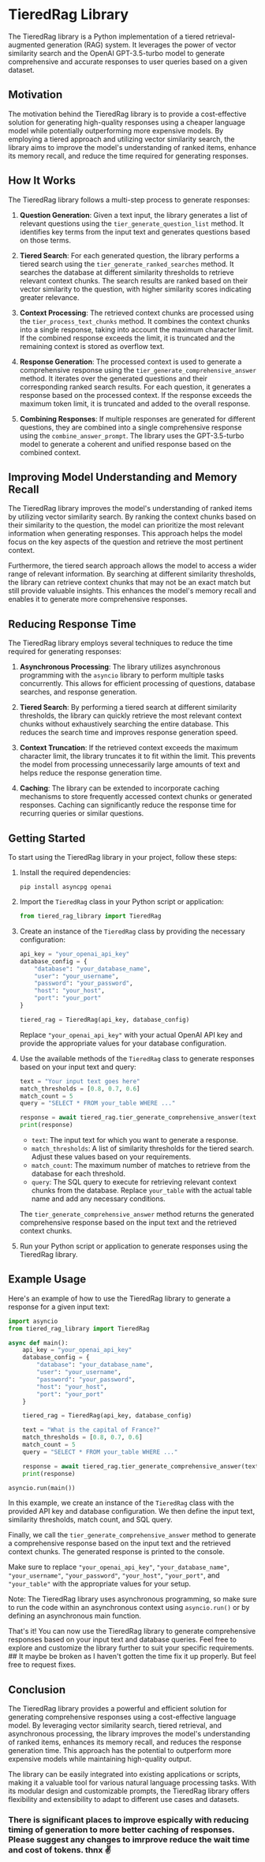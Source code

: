 # TieredRag Library

The TieredRag library is a Python implementation of a tiered retrieval-augmented generation (RAG) system. It leverages the power of vector similarity search and the OpenAI GPT-3.5-turbo model to generate comprehensive and accurate responses to user queries based on a given dataset.

## Motivation

The motivation behind the TieredRag library is to provide a cost-effective solution for generating high-quality responses using a cheaper language model while potentially outperforming more expensive models. By employing a tiered approach and utilizing vector similarity search, the library aims to improve the model's understanding of ranked items, enhance its memory recall, and reduce the time required for generating responses.

## How It Works

The TieredRag library follows a multi-step process to generate responses:

1. **Question Generation**: Given a text input, the library generates a list of relevant questions using the `tier_generate_question_list` method. It identifies key terms from the input text and generates questions based on those terms.

2. **Tiered Search**: For each generated question, the library performs a tiered search using the `tier_generate_ranked_searches` method. It searches the database at different similarity thresholds to retrieve relevant context chunks. The search results are ranked based on their vector similarity to the question, with higher similarity scores indicating greater relevance.

3. **Context Processing**: The retrieved context chunks are processed using the `tier_process_text_chunks` method. It combines the context chunks into a single response, taking into account the maximum character limit. If the combined response exceeds the limit, it is truncated and the remaining context is stored as overflow text.

4. **Response Generation**: The processed context is used to generate a comprehensive response using the `tier_generate_comprehensive_answer` method. It iterates over the generated questions and their corresponding ranked search results. For each question, it generates a response based on the processed context. If the response exceeds the maximum token limit, it is truncated and added to the overall response.

5. **Combining Responses**: If multiple responses are generated for different questions, they are combined into a single comprehensive response using the `combine_answer_prompt`. The library uses the GPT-3.5-turbo model to generate a coherent and unified response based on the combined context.

## Improving Model Understanding and Memory Recall

The TieredRag library improves the model's understanding of ranked items by utilizing vector similarity search. By ranking the context chunks based on their similarity to the question, the model can prioritize the most relevant information when generating responses. This approach helps the model focus on the key aspects of the question and retrieve the most pertinent context.

Furthermore, the tiered search approach allows the model to access a wider range of relevant information. By searching at different similarity thresholds, the library can retrieve context chunks that may not be an exact match but still provide valuable insights. This enhances the model's memory recall and enables it to generate more comprehensive responses.

## Reducing Response Time

The TieredRag library employs several techniques to reduce the time required for generating responses:

1. **Asynchronous Processing**: The library utilizes asynchronous programming with the `asyncio` library to perform multiple tasks concurrently. This allows for efficient processing of questions, database searches, and response generation.

2. **Tiered Search**: By performing a tiered search at different similarity thresholds, the library can quickly retrieve the most relevant context chunks without exhaustively searching the entire database. This reduces the search time and improves response generation speed.

3. **Context Truncation**: If the retrieved context exceeds the maximum character limit, the library truncates it to fit within the limit. This prevents the model from processing unnecessarily large amounts of text and helps reduce the response generation time.

4. **Caching**: The library can be extended to incorporate caching mechanisms to store frequently accessed context chunks or generated responses. Caching can significantly reduce the response time for recurring queries or similar questions.

## Getting Started

To start using the TieredRag library in your project, follow these steps:

1. Install the required dependencies:
   ```
   pip install asyncpg openai
   ```

2. Import the `TieredRag` class in your Python script or application:
   ```python
   from tiered_rag_library import TieredRag
   ```

3. Create an instance of the `TieredRag` class by providing the necessary configuration:
   ```python
   api_key = "your_openai_api_key"
   database_config = {
       "database": "your_database_name",
       "user": "your_username",
       "password": "your_password",
       "host": "your_host",
       "port": "your_port"
   }

   tiered_rag = TieredRag(api_key, database_config)
   ```
   Replace `"your_openai_api_key"` with your actual OpenAI API key and provide the appropriate values for your database configuration.

4. Use the available methods of the `TieredRag` class to generate responses based on your input text and query:
   ```python
   text = "Your input text goes here"
   match_thresholds = [0.8, 0.7, 0.6]
   match_count = 5
   query = "SELECT * FROM your_table WHERE ..."

   response = await tiered_rag.tier_generate_comprehensive_answer(text, match_thresholds, match_count, query)
   print(response)
   ```
   - `text`: The input text for which you want to generate a response.
   - `match_thresholds`: A list of similarity thresholds for the tiered search. Adjust these values based on your requirements.
   - `match_count`: The maximum number of matches to retrieve from the database for each threshold.
   - `query`: The SQL query to execute for retrieving relevant context chunks from the database. Replace `your_table` with the actual table name and add any necessary conditions.

   The `tier_generate_comprehensive_answer` method returns the generated comprehensive response based on the input text and the retrieved context chunks.

5. Run your Python script or application to generate responses using the TieredRag library.

## Example Usage

Here's an example of how to use the TieredRag library to generate a response for a given input text:

```python
import asyncio
from tiered_rag_library import TieredRag

async def main():
    api_key = "your_openai_api_key"
    database_config = {
        "database": "your_database_name",
        "user": "your_username",
        "password": "your_password",
        "host": "your_host",
        "port": "your_port"
    }

    tiered_rag = TieredRag(api_key, database_config)

    text = "What is the capital of France?"
    match_thresholds = [0.8, 0.7, 0.6]
    match_count = 5
    query = "SELECT * FROM your_table WHERE ..."

    response = await tiered_rag.tier_generate_comprehensive_answer(text, match_thresholds, match_count, query)
    print(response)

asyncio.run(main())
```

In this example, we create an instance of the `TieredRag` class with the provided API key and database configuration. We then define the input text, similarity thresholds, match count, and SQL query.

Finally, we call the `tier_generate_comprehensive_answer` method to generate a comprehensive response based on the input text and the retrieved context chunks. The generated response is printed to the console.

Make sure to replace `"your_openai_api_key"`, `"your_database_name"`, `"your_username"`, `"your_password"`, `"your_host"`, `"your_port"`, and `"your_table"` with the appropriate values for your setup.

Note: The TieredRag library uses asynchronous programming, so make sure to run the code within an asynchronous context using `asyncio.run()` or by defining an asynchronous main function.

That's it! You can now use the TieredRag library to generate comprehensive responses based on your input text and database queries. Feel free to explore and customize the library further to suit your specific requirements. ## It maybe be broken as I haven't gotten the time fix it up properly. But feel free to request fixes. 

## Conclusion

The TieredRag library provides a powerful and efficient solution for generating comprehensive responses using a cost-effective language model. By leveraging vector similarity search, tiered retrieval, and asynchronous processing, the library improves the model's understanding of ranked items, enhances its memory recall, and reduces the response generation time. This approach has the potential to outperform more expensive models while maintaining high-quality output.

The library can be easily integrated into existing applications or scripts, making it a valuable tool for various natural language processing tasks. With its modular design and customizable prompts, the TieredRag library offers flexibility and extensibility to adapt to different use cases and datasets.


### There is significant places to improve espically with reducing timing of generation to more better caching of responses. Please suggest any changes to imrprove reduce the wait time and cost of tokens. thnx ✌️
